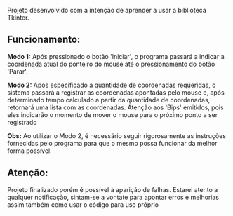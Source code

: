 Projeto desenvolvido com a intenção de aprender a usar a biblioteca Tkinter.

## Funcionamento:

**Modo 1:** Após pressionado o botão 'Iniciar', o programa passará a indicar a coordenada atual do ponteiro do mouse até o pressionamento do botão 'Parar'.

**Modo 2:** Após especificado a quantidade de coordenadas requeridas, o sistema passará a registrar as coordenadas apontadas pelo mouse e, após determinado tempo calculado a partir da quantidade de coordenadas, retornará uma lista com as coordenadas. Atenção aos 'Bips' emitidos, pois eles indicarão o momento de mover o mouse para o próximo ponto a ser registrado 

**Obs:** Ao utilizar o Modo 2, é necessário seguir rigorosamente as instruções fornecidas pelo programa para que o mesmo possa funcionar da melhor forma possível.

## Atenção:

Projeto finalizado porém é possível à aparição de falhas. Estarei atento a qualquer notificação, sintam-se a vontate para apontar erros e melhorias assim também como usar o código para uso próprio
